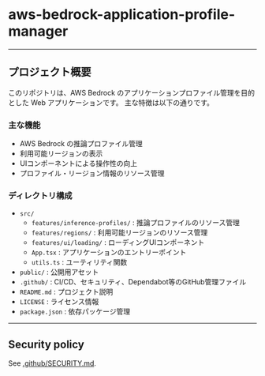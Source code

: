 # aws-bedrock-application-profile-manager

---

## プロジェクト概要

このリポジトリは、AWS Bedrock のアプリケーションプロファイル管理を目的とした Web アプリケーションです。
主な特徴は以下の通りです。

### 主な機能

- AWS Bedrock の推論プロファイル管理
- 利用可能リージョンの表示
- UIコンポーネントによる操作性の向上
- プロファイル・リージョン情報のリソース管理

### ディレクトリ構成

- `src/`
  - `features/inference-profiles/` : 推論プロファイルのリソース管理
  - `features/regions/` : 利用可能リージョンのリソース管理
  - `features/ui/loading/` : ローディングUIコンポーネント
  - `App.tsx` : アプリケーションのエントリーポイント
  - `utils.ts` : ユーティリティ関数
- `public/` : 公開用アセット
- `.github/` : CI/CD、セキュリティ、Dependabot等のGitHub管理ファイル
- `README.md` : プロジェクト説明
- `LICENSE` : ライセンス情報
- `package.json` : 依存パッケージ管理

---

## Security policy

See [.github/SECURITY.md](.github/SECURITY.md).
